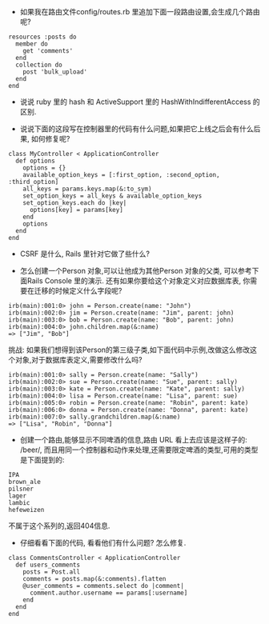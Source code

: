 - 如果我在路由文件config/routes.rb 里追加下面一段路由设置,会生成几个路由呢?  
```
resources :posts do
  member do
    get 'comments'
  end
  collection do
    post 'bulk_upload'
  end
end
```

- 说说 ruby 里的 hash 和 ActiveSupport 里的 HashWithIndifferentAccess 的区别.  

- 说说下面的这段写在控制器里的代码有什么问题,如果把它上线之后会有什么后果, 如何修复呢?   
```
class MyController < ApplicationController
  def options
    options = {}
    available_option_keys = [:first_option, :second_option, :third_option]
    all_keys = params.keys.map(&:to_sym)
    set_option_keys = all_keys & available_option_keys
    set_option_keys.each do |key|
      options[key] = params[key]
    end
    options
  end
end 
```

- CSRF 是什么, Rails 里针对它做了些什么?  

- 怎么创建一个Person 对象,可以让他成为其他Person 对象的父类, 可以参考下面Rails Console 里的演示. 还有如果你要给这个对象定义对应数据库表, 你需要在迁移的时候定义什么字段呢?  
```
irb(main):001:0> john = Person.create(name: "John")
irb(main):002:0> jim = Person.create(name: "Jim", parent: john)
irb(main):003:0> bob = Person.create(name: "Bob", parent: john)
irb(main):004:0> john.children.map(&:name)
=> ["Jim", "Bob"]
```
挑战: 如果我们想得到该Person的第三级子类,如下面代码中示例,改做这么修改这个对象,对于数据库表定义,需要修改什么吗? 
```
irb(main):001:0> sally = Person.create(name: "Sally")
irb(main):002:0> sue = Person.create(name: "Sue", parent: sally)
irb(main):003:0> kate = Person.create(name: "Kate", parent: sally)
irb(main):004:0> lisa = Person.create(name: "Lisa", parent: sue)
irb(main):005:0> robin = Person.create(name: "Robin", parent: kate)
irb(main):006:0> donna = Person.create(name: "Donna", parent: kate)
irb(main):007:0> sally.grandchildren.map(&:name)
=> ["Lisa", "Robin", "Donna"]
```

- 创建一个路由,能够显示不同啤酒的信息,路由 URL 看上去应该是这样子的: /beer/<beer type>, 而且用同一个控制器和动作来处理,还需要限定啤酒的类型,可用的类型是下面提到的:  
```
IPA
brown_ale
pilsner
lager
lambic
hefeweizen
```
不属于这个系列的,返回404信息.

- 仔细看看下面的代码, 看看他们有什么问题? 怎么修复.  

```
class CommentsController < ApplicationController
  def users_comments
    posts = Post.all
    comments = posts.map(&:comments).flatten
    @user_comments = comments.select do |comment|
      comment.author.username == params[:username]
    end
  end
end
``` 
